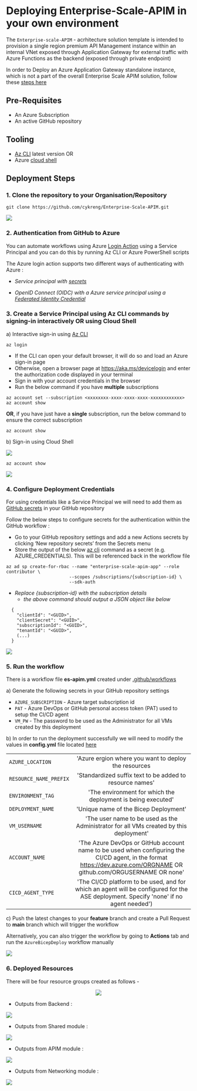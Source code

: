 # Deploying Enterprise-Scale-APIM in your own environment 

The `Enterprise-scale-APIM` - acrhitecture solution template is intended to provision a single region premium API Management instance within an internal VNet exposed through Application Gateway for external traffic with Azure Functions as the backend (exposed through private endpoint) 

In order to Deploy an Azure Application Gateway standalone instance, which is not a part of the overall Enterprise Scale APIM solution, follow these [steps here](/reference-implementations/AppGW-IAPIM-Func/bicep/gateway/README.md)


## Pre-Requisites 
-	An Azure Subscription 
-	An active GitHub repository

## Tooling 

- [Az CLI](https://docs.microsoft.com/en-us/cli/azure/install-azure-cli) latest version 
OR
- Azure [cloud shell](https://shell.azure.com/)


## Deployment Steps

### 1. Clone the repository to your Organisation/Repository

```
git clone https://github.com/cykreng/Enterprise-Scale-APIM.git
```
<img src= /docs/images/clone-repo.png>


### 2. Authentication from GitHub to Azure 

You can automate workflows using Azure [Login Action](https://github.com/Azure/login#github-action-for-azure-login) using a Service Principal and you can do this by running Az CLI or Azure PowerShell scripts

The Azure login action supports two different ways of authenticating with Azure :
- _Service principal with [secrets](https://docs.microsoft.com/en-us/azure/developer/github/connect-from-azure?tabs=azure-cli%2Cwindows#use-the-azure-login-action-with-a-service-principal-secret)_

- _OpenID Connect (OIDC) with a Azure service principal using a [Federated Identity Credential](https://docs.microsoft.com/en-us/azure/developer/github/connect-from-azure?tabs=azure-cli%2Cwindows#use-the-azure-login-action-with-openid-connect)_


### 3. Create a Service Principal using Az CLI commands by signing-in interactively OR using Cloud Shell

a) Interactive sign-in using [Az CLI](https://docs.microsoft.com/en-us/cli/azure/install-azure-cli)

```
az login 
```

- If the CLI can open your default browser, it will do so and load an Azure sign-in page
- Otherwise, open a browser page at https://aka.ms/devicelogin and enter the authorization code displayed in your terminal
- Sign in with your account credentials in the browser
- Run the below command if you have **multiple** subscriptions 

```
az account set --subscription <xxxxxxxx-xxxx-xxxx-xxxx-xxxxxxxxxxxx>
az account show
```

**OR**, if you have just have a **single** subscription, run the below command to ensure the correct subscription

```
az account show
```

b) Sign-in using Cloud Shell

<img src= /docs/images/cloud_shell.png>

```
az account show
```

<img src= /docs/images/az-account-show.jpg>

### 4. Configure Deployment Credentials 

For using credentials like a Service Principal we will need to add them as [GitHub secrets](https://docs.github.com/en/codespaces/managing-codespaces-for-your-organization/managing-encrypted-secrets-for-your-repository-and-organization-for-codespaces) in your GitHub repository

Follow the below steps to configure secrets for the authentication within the GitHub workflow :

   -	Go to your GitHub repository settings and add a new Actions secrets by clicking ‘New repository secrets’ from the Secrets menu 
   -	Store the output of the below [az cli](https://docs.microsoft.com/en-us/cli/azure/create-an-azure-service-principal-azure-cli#:~:text=%20Create%20an%20Azure%20service%20principal%20with%20the,role%20for%20a%20service%20principal%20is...%20See%20More.) command as a secret (e.g. AZURE_CREDENTIALS). This will be referenced back in the workflow file


```
az ad sp create-for-rbac --name "enterprise-scale-apim-app" --role contributor \
                        --scopes /subscriptions/{subscription-id} \
                        --sdk-auth
```

  - _Replace {subscription-id} with the subscription details_
    - _the above command should output a JSON object like below_

```
  {
    "clientId": "<GUID>",
    "clientSecret": "<GUID>",
    "subscriptionId": "<GUID>",
    "tenantId": "<GUID>",
    (...)
  }
```
<img src= /docs/images/secrets.png>


### 5. Run the workflow 

There is a workflow file **es-apim.yml** created under [.github/workflows](/.github/workflows/es-apim.yml)

a) Generate the following secrets in your GitHub repository settings


  - `AZURE_SUBSCRIPTION` - Azure target subscription id
  - `PAT` -  Azure DevOps or GitHub personal access token (PAT) used to setup the CI/CD agent
  - `VM_PW` - The password to be used as the Administrator for all VMs created by this deployment


b) In order to run the deployment successfully we will need to modify the values in **config.yml** file located [here](/reference-implementations/AppGW-IAPIM-Func/bicep/config.yml) 

|                   |          |
|:------------------|:--------:|
| `AZURE_LOCATION`  | 'Azure ergion where you want to deploy the resources| 
| `RESOURCE_NAME_PREFIX`| 'Standardized suffix text to be added to resource names' |
| `ENVIRONMENT_TAG` | 'The environment for which the deployment is being executed'  |  
| `DEPLOYMENT_NAME` | 'Unique name of the Bicep Deployment' |
| `VM_USERNAME`     | 'The user name to be used as the Administrator for all VMs created by this deployment' | 
| `ACCOUNT_NAME`    |  'The Azure DevOps or GitHub account name to be used when configuring the CI/CD agent, in the format https://dev.azure.com/ORGNAME OR github.com/ORGUSERNAME OR none' |  
| `CICD_AGENT_TYPE` |  'The CI/CD platform to be used, and for which an agent will be configured for the ASE deployment. Specify \'none\' if no agent needed')  |

c) Push the latest changes to your **feature** branch and create a Pull Request to **main** branch which will trigger the workflow

Alternatively, you can also trigger the workflow by going to **Actions** tab and run the `AzureBicepDeploy` workflow manually

<img src= /docs/images/manual_trigger.png>


### 6. Deployed Resources

There will be four resource groups created as follows - 

<p align="center">
   <img src= /docs/images/resource_groups.png>
</p>  

- Outputs from Backend :
<img src= /docs/images/backend.png>

- Outputs from Shared module :
<img src= /docs/images/shared.png>

- Outputs from APIM module :
<img src= /docs/images/apim.png>

- Outputs from Networking module :
<img src= /docs/images/networking.png>
